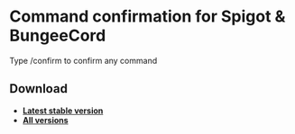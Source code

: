 # Command confirmation for Spigot & BungeeCord

Type /confirm to confirm any command

## Download 

- [**Latest stable version**](https://jitpack.io/com/github/hazae41/mc-command-confirm/master-SNAPSHOT/mc-command-confirm-master-SNAPSHOT-bundle.jar)
- [**All versions**](https://github.com/hazae41/mc-command-confirm/releases)